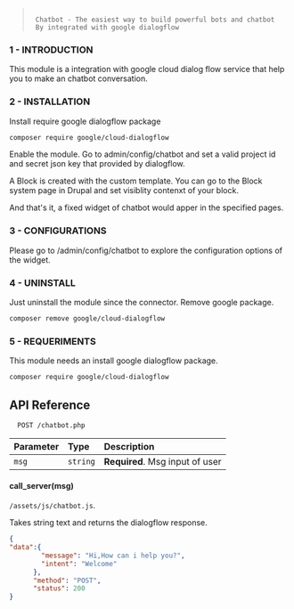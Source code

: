 > ```
>
>  Chatbot - The easiest way to build powerful bots and chatbot
>  By integrated with google dialogflow
>
> ```

### 1 - INTRODUCTION

This module is a integration with google cloud dialog flow service that help you to make an chatbot
conversation.


### 2 - INSTALLATION

Install require google dialogflow package
```bash
composer require google/cloud-dialogflow
```
Enable the module. Go to admin/config/chatbot and set a valid project id and secret json
key that provided by dialogflow.

A Block is created with the custom template. You can go to the Block system page in
Drupal and set visiblity contenxt of your block.

And that's it, a fixed widget of chatbot would apper in the specified pages.


### 3 - CONFIGURATIONS

Please go to /admin/config/chatbot to explore the configuration options of the
widget.

### 4 - UNINSTALL

Just uninstall the module since the connector.
Remove google package.
```bash
composer remove google/cloud-dialogflow
```


### 5 - REQUERIMENTS

This module needs an install google dialogflow package.
```bash
composer require google/cloud-dialogflow
```

## API Reference

```http
  POST /chatbot.php
```

| Parameter | Type     | Description                       |
| :-------- | :------- | :-------------------------------- |
| `msg`      | `string` | **Required**. Msg input of user |

#### call_server(msg)
`/assets/js/chatbot.js`.

Takes string text and returns the dialogflow response.

```json
{
"data":{
        "message": "Hi,How can i help you?",
        "intent": "Welcome"
      },
      "method": "POST",
      "status": 200
}
```
